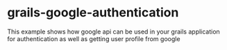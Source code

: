 grails-google-authentication
============================

This example shows how google api can be used in your grails application for authentication as well as getting user profile from google

